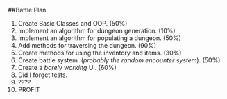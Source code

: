 ##Battle Plan
1. Create Basic Classes and OOP. (50%)
2. Implement an algorithm for dungeon generation. (10%)
3. Implement an algorithm for populating a dungeon. (50%)
4. Add methods for traversing the dungeon. (90%)
5. Create methods for using the inventory and items. (30%)
6. Create battle system. (*probably the random encounter system*). (50%)
7. Create a *barely working* UI. (60%)
8. Did I forget tests. 
9. ????
10. PROFIT